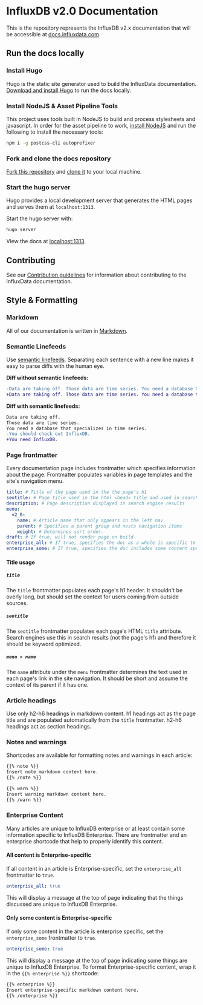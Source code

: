 # InfluxDB v2.0 Documentation
This is the repository represents the InfluxDB v2.x documentation that will be
accessible at [docs.influxdata.com](https://docs.influxdata.com).

## Run the docs locally

### Install Hugo
Hugo is the static site generator used to build the InfluxData documentation.
[Download and install Hugo](https://gohugo.io/getting-started/installing/) to run the docs locally.

### Install NodeJS & Asset Pipeline Tools
This project uses tools built in NodeJS to build and process stylesheets and javascript.
In order for the asset pipeline to work, [install NodeJS](https://nodejs.org/en/download/)
and run the following to install the necessary tools:

```sh
npm i -g postcss-cli autoprefixer
```

### Fork and clone the docs repository
[Fork this repository](https://help.github.com/articles/fork-a-repo/) and [clone it](https://help.github.com/articles/cloning-a-repository/) to your local machine.

### Start the hugo server
Hugo provides a local development server that generates the HTML pages and serves them
at `localhost:1313`.

Start the hugo server with:

```bash
hugo server
```

View the docs at [localhost:1313](http://localhost:1313).

## Contributing
See our [Contribution guidelines](blob/master/CONTRIBUTING.md) for information
about contributing to the InfluxData documentation.

## Style & Formatting

### Markdown
All of our documentation is written in [Markdown](https://en.wikipedia.org/wiki/Markdown).

### Semantic Linefeeds
Use [semantic linefeeds](http://rhodesmill.org/brandon/2012/one-sentence-per-line/).
Separating each sentence with a new line makes it easy to parse diffs with the human eye.

**Diff without semantic linefeeds:**
``` diff
-Data are taking off. Those data are time series. You need a database that specializes in time series. You should check out InfluxDB.
+Data are taking off. Those data are time series. You need a database that specializes in time series. You need InfluxDB.
```

**Diff with semantic linefeeds:**
``` diff
Data are taking off.
Those data are time series.
You need a database that specializes in time series.
-You should check out InfluxDB.
+You need InfluxDB.
```

### Page frontmatter
Every documentation page includes frontmatter which specifies information about the page.
Frontmatter populates variables in page templates and the site's navigation menu.

```yaml
title: # Title of the page used in the the page's h1
seotitle: # Page title used in the html <head> title and used in search engine results
description: # Page description displayed in search engine results
menu:
  v2_0:
    name: # Article name that only appears in the left nav
    parent: # Specifies a parent group and nests navigation items
    weight: # Determines sort order.
draft: # If true, will not render page on build
enterprise_all: # If true, specifies the doc as a whole is specific to InfluxDB Enterprise
enterprise_some: # If true, specifies the doc includes some content specific to InfluxDB Enterprise
```

#### Title usage

##### `title`
The `title` frontmatter populates each page's h1 header.
It shouldn't be overly long, but should set the context for users coming from outside sources.

##### `seotitle`
The `seotitle` frontmatter populates each page's HTML `title` attribute.
Search engines use this in search results (not the page's h1) and therefore it should be keyword optimized.

##### `menu > name`
The `name` attribute under the `menu` frontmatter determines the text used in each page's link in the site navigation.
It should be short and assume the context of its parent if it has one.

### Article headings
Use only h2-h6 headings in markdown content.
h1 headings act as the page title and are populated automatically from the `title` frontmatter.
h2-h6 headings act as section headings.

### Notes and warnings
Shortcodes are available for formatting notes and warnings in each article:

```md
{{% note %}}
Insert note markdown content here.
{{% /note %}}

{{% warn %}}
Insert warning markdown content here.
{{% /warn %}}
```

### Enterprise Content
Many articles are unique to InfluxDB enterprise or at least contain some information specific to InfluxDB Enterprise.
There are frontmatter and an enterprise shortcode that help to properly identify this content.

#### All content is Enterprise-specific
If all content in an article is Enterprise-specific, set the `enterprise_all` frontmatter to `true`.

```yaml
enterprise_all: true
```

This will display a message at the top of page indicating that the things discussed are unique to InfluxDB Enterprise.

#### Only some content is Enterprise-specific
If only some content in the article is enterprise specific, set the `enterprise_some` frontmatter to `true`.

```yaml
enterprise_some: true
```

This will display a message at the top of page indicating some things are unique to InfluxDB Enterprise.
To format Enterprise-specific content, wrap it in the `{{% enterprise %}}` shortcode:

```md
{{% enterprise %}}
Insert enterprise-specific markdown content here.
{{% /enterprise %}}
```
